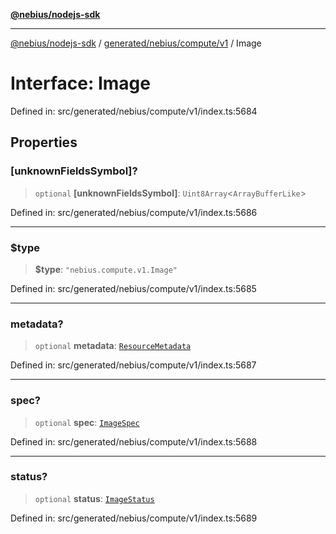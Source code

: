[**@nebius/nodejs-sdk**](../../../../../README.md)

---

[@nebius/nodejs-sdk](../../../../../README.md) / [generated/nebius/compute/v1](../README.md) / Image

# Interface: Image

Defined in: src/generated/nebius/compute/v1/index.ts:5684

## Properties

### \[unknownFieldsSymbol\]?

> `optional` **\[unknownFieldsSymbol\]**: `Uint8Array`\<`ArrayBufferLike`\>

Defined in: src/generated/nebius/compute/v1/index.ts:5686

---

### $type

> **$type**: `"nebius.compute.v1.Image"`

Defined in: src/generated/nebius/compute/v1/index.ts:5685

---

### metadata?

> `optional` **metadata**: [`ResourceMetadata`](../../../common/v1/interfaces/ResourceMetadata.md)

Defined in: src/generated/nebius/compute/v1/index.ts:5687

---

### spec?

> `optional` **spec**: [`ImageSpec`](ImageSpec.md)

Defined in: src/generated/nebius/compute/v1/index.ts:5688

---

### status?

> `optional` **status**: [`ImageStatus`](ImageStatus.md)

Defined in: src/generated/nebius/compute/v1/index.ts:5689
